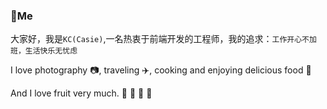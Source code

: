 ### 🐼Me

大家好，我是`KC(Casie)`,一名热衷于前端开发的工程师，我的追求：`工作开心不加班，生活快乐无忧虑`

I love photography 📷, traveling ✈️, cooking and enjoying delicious food 🥘

And I love fruit very much. 🍎 🍓 🥭 🥝

